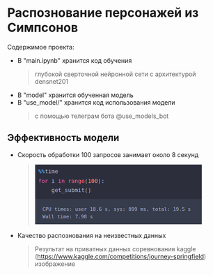 # Распознование персонажей из Симпсонов


Содержимое проекта:

- В "main.ipynb" хранится код обучения 
	> глубокой сверточной нейронной сети с архитектурой densnet201
- В "model" хранится обученная модель
- В "use_model/" хранится код использования модели 
	> с помощью телеграм бота @use_models_bot

## Эффективность модели
- Скороcть обработки 100 запросов занимает около 8 секунд

	> ![alt text](https://github.com/RPavelD/simpsons_classifier/blob/master/info/speed.png)

- Качество распознования на неизвестных данных
	> Результат на приватных данных соревнования kaggle (https://www.kaggle.com/competitions/journey-springfield)
	> изображение
